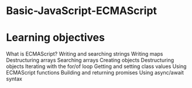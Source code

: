 # Basic-JavaScript-ECMAScript

# Learning objectives

What is ECMAScript?
Writing and searching strings
Writing maps
Destructuring arrays
Searching arrays
Creating objects
Destructuring objects
Iterating with the for/of loop
Getting and setting class values
Using ECMAScript functions
Building and returning promises
Using async/await syntax


